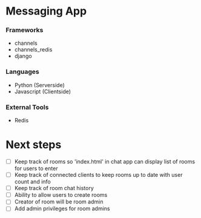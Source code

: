 # Messaging App #
### Frameworks ###
* channels
* channels_redis
* django

### Languages ###
* Python (Serverside)
* Javascript (Clientside)

### External Tools ###
* Redis 

# Next steps
- [ ] Keep track of rooms so 'index.html' in chat app can display list of rooms for users to enter
- [ ] Keep track of connected clients to keep rooms up to date with user count and info
- [ ] Keep track of room chat history
- [ ] Ability to allow users to create rooms
- [ ] Creator of room will be room admin
- [ ] Add admin privileges for room admins
